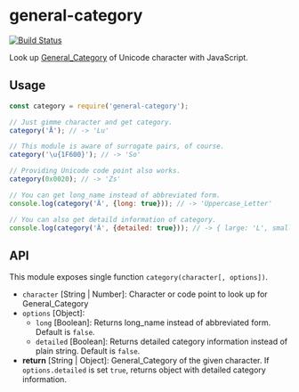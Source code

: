 # general-category

[![Build Status](https://travis-ci.org/hakatashi/general-category.svg?branch=master)](https://travis-ci.org/hakatashi/general-category)

Look up [General_Category](http://unicode.org/reports/tr44/#General_Category) of Unicode character with JavaScript.

## Usage

```js
const category = require('general-category');

// Just gimme character and get category.
category('Å'); // -> 'Lu'

// This module is aware of surrogate pairs, of course.
category('\u{1F600}'); // -> 'So'

// Providing Unicode code point also works.
category(0x0020); // -> 'Zs'

// You can get long_name instead of abbreviated form.
console.log(category('Ä', {long: true})); // -> 'Uppercase_Letter'

// You can also get detaild information of category.
console.log(category('Ä', {detailed: true})); // -> { large: 'L', small: 'Lu' }
```

## API

This module exposes single function `category(character[, options])`.

* `character` [String | Number]: Character or code point to look up for General_Category
* `options` [Object]:
	* `long` [Boolean]: Returns long_name instead of abbreviated form. Default is `false`.
	* `detailed` [Boolean]: Returns detailed category information instead of plain string. Default is `false`.
* **return** [String | Object]: General_Category of the given character. If `options.detailed` is set `true`, returns object with detailed category information.
